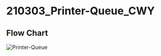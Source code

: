 # 210303_Printer-Queue_CWY

## Flow Chart

![Printer-Queue](https://user-images.githubusercontent.com/64261939/109761122-38059b80-7c33-11eb-802b-0a995001155d.png)
